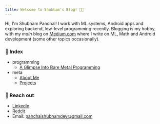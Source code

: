 ```yaml
---
title: Welcome to Shubham's Blog! 👋🏻
---
```


Hi, I'm Shubham Panchal! I work with ML systems, Android apps and exploring backend, low-level programming recently. Blogging is my hobby, with my *main* blog on [Medium.com](https://equipintelligence.medium.com/) where I write on ML, Math and Android development (some other topics occasionally).

### 📄 Index
- programming
	- [A Glimpse Into Bare Metal Programming](/programming/bare-metal-programming)
 	<!-- - [What Are Memory Mapped Files?](/programming/memory-mapped-files) -->
- meta
	- [About Me](/meta/About-Me)
	- [Projects](/meta/Projects)

### 📨 Reach out
- [LinkedIn](https://www.linkedin.com/in/shubham-panchal-82ba92160/)
- [Reddit](https://www.reddit.com/user/shubham0204_dev/)
- Email: [panchalshubhamdev@gmail.com](mailto:panchalshubhamdev@gmail.com)



